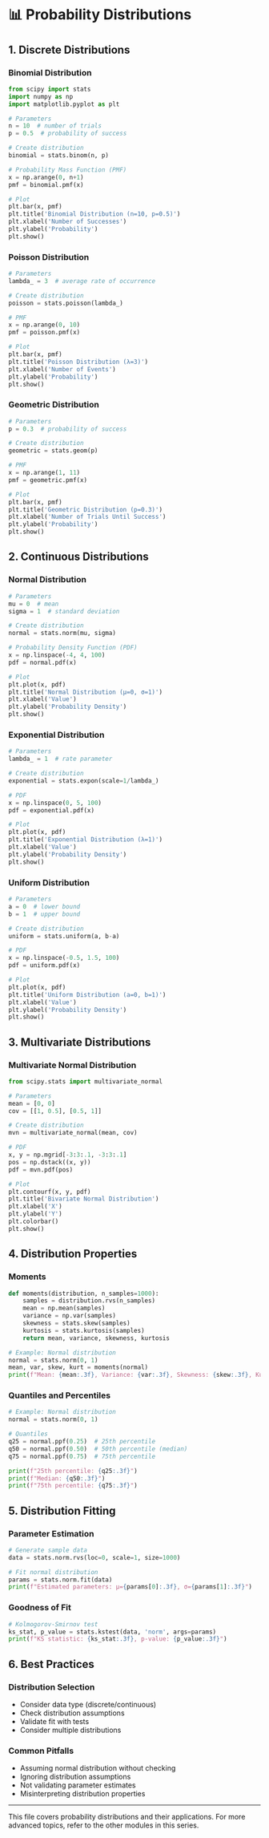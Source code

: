 # 📊 Probability Distributions

## 1. Discrete Distributions

### Binomial Distribution

```python
from scipy import stats
import numpy as np
import matplotlib.pyplot as plt

# Parameters
n = 10  # number of trials
p = 0.5  # probability of success

# Create distribution
binomial = stats.binom(n, p)

# Probability Mass Function (PMF)
x = np.arange(0, n+1)
pmf = binomial.pmf(x)

# Plot
plt.bar(x, pmf)
plt.title('Binomial Distribution (n=10, p=0.5)')
plt.xlabel('Number of Successes')
plt.ylabel('Probability')
plt.show()
```

### Poisson Distribution

```python
# Parameters
lambda_ = 3  # average rate of occurrence

# Create distribution
poisson = stats.poisson(lambda_)

# PMF
x = np.arange(0, 10)
pmf = poisson.pmf(x)

# Plot
plt.bar(x, pmf)
plt.title('Poisson Distribution (λ=3)')
plt.xlabel('Number of Events')
plt.ylabel('Probability')
plt.show()
```

### Geometric Distribution

```python
# Parameters
p = 0.3  # probability of success

# Create distribution
geometric = stats.geom(p)

# PMF
x = np.arange(1, 11)
pmf = geometric.pmf(x)

# Plot
plt.bar(x, pmf)
plt.title('Geometric Distribution (p=0.3)')
plt.xlabel('Number of Trials Until Success')
plt.ylabel('Probability')
plt.show()
```

## 2. Continuous Distributions

### Normal Distribution

```python
# Parameters
mu = 0  # mean
sigma = 1  # standard deviation

# Create distribution
normal = stats.norm(mu, sigma)

# Probability Density Function (PDF)
x = np.linspace(-4, 4, 100)
pdf = normal.pdf(x)

# Plot
plt.plot(x, pdf)
plt.title('Normal Distribution (μ=0, σ=1)')
plt.xlabel('Value')
plt.ylabel('Probability Density')
plt.show()
```

### Exponential Distribution

```python
# Parameters
lambda_ = 1  # rate parameter

# Create distribution
exponential = stats.expon(scale=1/lambda_)

# PDF
x = np.linspace(0, 5, 100)
pdf = exponential.pdf(x)

# Plot
plt.plot(x, pdf)
plt.title('Exponential Distribution (λ=1)')
plt.xlabel('Value')
plt.ylabel('Probability Density')
plt.show()
```

### Uniform Distribution

```python
# Parameters
a = 0  # lower bound
b = 1  # upper bound

# Create distribution
uniform = stats.uniform(a, b-a)

# PDF
x = np.linspace(-0.5, 1.5, 100)
pdf = uniform.pdf(x)

# Plot
plt.plot(x, pdf)
plt.title('Uniform Distribution (a=0, b=1)')
plt.xlabel('Value')
plt.ylabel('Probability Density')
plt.show()
```

## 3. Multivariate Distributions

### Multivariate Normal Distribution

```python
from scipy.stats import multivariate_normal

# Parameters
mean = [0, 0]
cov = [[1, 0.5], [0.5, 1]]

# Create distribution
mvn = multivariate_normal(mean, cov)

# PDF
x, y = np.mgrid[-3:3:.1, -3:3:.1]
pos = np.dstack((x, y))
pdf = mvn.pdf(pos)

# Plot
plt.contourf(x, y, pdf)
plt.title('Bivariate Normal Distribution')
plt.xlabel('X')
plt.ylabel('Y')
plt.colorbar()
plt.show()
```

## 4. Distribution Properties

### Moments

```python
def moments(distribution, n_samples=1000):
    samples = distribution.rvs(n_samples)
    mean = np.mean(samples)
    variance = np.var(samples)
    skewness = stats.skew(samples)
    kurtosis = stats.kurtosis(samples)
    return mean, variance, skewness, kurtosis

# Example: Normal distribution
normal = stats.norm(0, 1)
mean, var, skew, kurt = moments(normal)
print(f"Mean: {mean:.3f}, Variance: {var:.3f}, Skewness: {skew:.3f}, Kurtosis: {kurt:.3f}")
```

### Quantiles and Percentiles

```python
# Example: Normal distribution
normal = stats.norm(0, 1)

# Quantiles
q25 = normal.ppf(0.25)  # 25th percentile
q50 = normal.ppf(0.50)  # 50th percentile (median)
q75 = normal.ppf(0.75)  # 75th percentile

print(f"25th percentile: {q25:.3f}")
print(f"Median: {q50:.3f}")
print(f"75th percentile: {q75:.3f}")
```

## 5. Distribution Fitting

### Parameter Estimation

```python
# Generate sample data
data = stats.norm.rvs(loc=0, scale=1, size=1000)

# Fit normal distribution
params = stats.norm.fit(data)
print(f"Estimated parameters: μ={params[0]:.3f}, σ={params[1]:.3f}")
```

### Goodness of Fit

```python
# Kolmogorov-Smirnov test
ks_stat, p_value = stats.kstest(data, 'norm', args=params)
print(f"KS statistic: {ks_stat:.3f}, p-value: {p_value:.3f}")
```

## 6. Best Practices

### Distribution Selection

- Consider data type (discrete/continuous)
- Check distribution assumptions
- Validate fit with tests
- Consider multiple distributions

### Common Pitfalls

- Assuming normal distribution without checking
- Ignoring distribution assumptions
- Not validating parameter estimates
- Misinterpreting distribution properties

---

This file covers probability distributions and their applications. For more advanced topics, refer to the other modules in this series.
